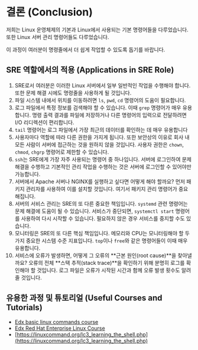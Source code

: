 # 결론 (Conclusion)

저희는 Linux 운영체제의 기본과 Linux에서 사용되는 기본 명령어들을 다루었습니다. 또한 Linux 서버 관리 명령어들도 다루었습니다.

이 과정이 여러분이 명령줄에서 더 쉽게 작업할 수 있도록 돕기를 바랍니다.

## SRE 역할에서의 적용 (Applications in SRE Role)

1. SRE로서 여러분은 이러한 Linux 서버에서 일부 일반적인 작업을 수행해야 합니다. 또한 문제 해결 시에도 명령줄을 사용하게 될 것입니다.
2. 파일 시스템 내에서 위치를 이동하려면 `ls`, `pwd`, `cd` 명령어의 도움이 필요합니다.
3. 로그 파일에서 특정 정보를 검색해야 할 수 있습니다. 이때 `grep` 명령어가 매우 유용합니다. 명령 출력 결과를 파일에 저장하거나 다른 명령어의 입력으로 전달하려면 I/O 리디렉션이 편리합니다.
4. `tail` 명령어는 로그 파일에서 가장 최근의 데이터를 확인하는 데 매우 유용합니다
5. 사용자마다 역할에 따라 다른 권한을 가지게 됩니다. 또한 보안상의 이유로 회사 내 모든 사람이 서버에 접근하는 것을 원하지 않을 것입니다. 사용자 권한은 `chown`, `chmod`, `chgrp` 명령어로 제한할 수 있습니다.
6. `ssh`는 SRE에게 가장 자주 사용되는 명령어 중 하나입니다. 서버에 로그인하여 문제 해결을 수행하고 기본적인 관리 작업을 수행하는 것은 서버에 로그인할 수 있어야만 가능합니다.
7. 서버에서 Apache 서버나 NGINX를 실행하고 싶다면 어떻게 해야 할까요? 먼저 패키지 관리자를 사용하여 이를 설치할 것입니다. 여기서 패키지 관리 명령어가 중요해집니다.
8. 서버의 서비스 관리는 SRE의 또 다른 중요한 책임입니다. `systemd` 관련 명령어는 문제 해결에 도움이 될 수 있습니다. 서비스가 중단되면, `systemctl start` 명령어를 사용하여 다시 시작할 수 있습니다. 필요하지 않은 경우 서비스를 중지할 수도 있습니다.
9. 모니터링은 SRE의 또 다른 핵심 책임입니다. 메모리와 CPU는 모니터링해야 할 두 가지 중요한 시스템 수준 지표입니다. `top`이나 `free`와 같은 명령어들이 이때 매우 유용합니다.
10. 서비스에 오류가 발생하면, 어떻게 그 오류의 **근본 원인(root cause)**을 찾아낼까요? 오류의 전체 **스택 추적(stack trace)**을 확인하기 위해 분명히 로그를 확인해야 할 것입니다. 로그 파일은 오류가 시작된 시간과 함께 오류 발생 횟수도 알려줄 것입니다.

## 유용한 과정 및 튜토리얼 (Useful Courses and Tutorials)

* [Edx basic linux commands course](https://courses.edx.org/courses/course-v1:LinuxFoundationX+LFS101x+1T2020/course/)
* [Edx Red Hat Enterprise Linux Course](https://courses.edx.org/courses/course-v1:RedHat+RH066x+2T2017/course/)
* [https://linuxcommand.org/lc3_learning_the_shell.php](https://linuxcommand.org/lc3_learning_the_shell.php)
